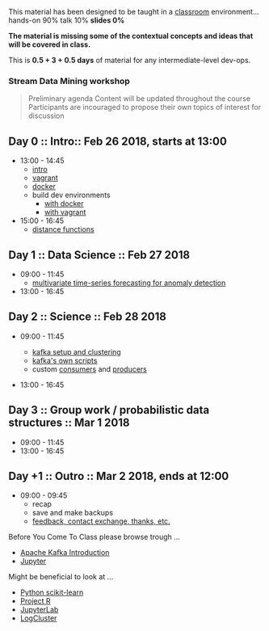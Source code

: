 
This material has been designed to be taught in a [classroom](https://ccdcoe.org/cyber-defence-monitoring-course-suite-module-2-1.html) environment... hands-on 90% talk 10% **slides 0%**

**The material is missing some of the contextual concepts and ideas that will be covered in class.**

This is **0.5 + 3 + 0.5 days** of material for any intermediate-level dev-ops.

### Stream Data Mining workshop

> Preliminary agenda
> Content will be updated throughout the course 
> Participants are incouraged to propose their own topics of interest for discussion

## Day 0 :: Intro:: Feb 26 2018, starts at 13:00

* 13:00 - 14:45
  * [intro](/common/day_intro.md)
  * [vagrant](/common/vagrant.intro.md)
  * [docker](/common/docker.intro.md)
  * build dev environments 
    * [with docker](/SDM/docker/)
    * [with vagrant](/SDM/vagrant/)
* 15:00 - 16:45
  * [distance functions]()


## Day 1 :: Data Science :: Feb 27 2018

* 09:00 - 11:45
  * [multivariate time-series forecasting for anomaly detection](/SDM)
* 13:00 - 16:45

## Day 2 :: Science :: Feb 28 2018

 * 09:00 - 11:45
   * [kafka setup and clustering]()
   * [kafka's own scripts]()
   * custom [consumers]() and [producers]()

 * 13:00 - 16:45

## Day 3 :: Group work / probabilistic data structures :: Mar 1 2018

* 09:00 - 11:45
* 13:00 - 16:45


## Day +1 :: Outro :: Mar 2 2018, ends at 12:00

* 09:00 - 09:45
  * recap
  * save and make backups
  * [feedback, contact exchange, thanks, etc.](/common/Closing.md)



Before You Come To Class please browse trough ...

  * [Apache Kafka Introduction](https://kafka.apache.org/intro)
  * [Jupyter](http://jupyter.org/)

Might be beneficial to look at ...

  * [Python scikit-learn](http://scikit-learn.org)
  * [Project R](https://www.r-project.org/)
  * [JupyterLab](http://jupyterlab.readthedocs.io/en/stable/index.html)
  * [LogCluster](https://github.com/ristov/logcluster)

